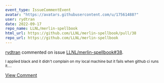 ```yaml
---
event_type: IssueCommentEvent
avatar: "https://avatars.githubusercontent.com/u/17561488?"
user: rydtran
date: 2022-09-17
repo_name: LLNL/merlin-spellbook
html_url: https://github.com/LLNL/merlin-spellbook/pull/38
repo_url: https://github.com/LLNL/merlin-spellbook
---
```


<a href='https://github.com/rydtran' target='_blank'>rydtran</a> commented on issue <a href='https://github.com/LLNL/merlin-spellbook/pull/38' target='_blank'>LLNL/merlin-spellbook#38</a>.

<small>I applied black and it didn't complain on my local machine but it fails when github ci runs it....</small>

<a href='https://github.com/LLNL/merlin-spellbook/pull/38' target='_blank'>View Comment</a>
